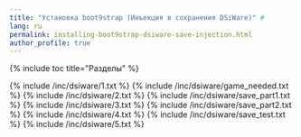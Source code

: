 ```yaml
---
title: "Установка boot9strap (Инъекция в сохранения DSiWare)" #
lang: ru
permalink: installing-boot9strap-dsiware-save-injection.html
author_profile: true
---
```


{% include toc title="Разделы" %}

{% include /inc/dsiware/1.txt %}
{% include /inc/dsiware/game_needed.txt %}
{% include /inc/dsiware/2.txt %}
{% include /inc/dsiware/save_part1.txt %}
{% include /inc/dsiware/3.txt %}
{% include /inc/dsiware/save_part2.txt %}
{% include /inc/dsiware/4.txt %}
{% include /inc/dsiware/save_test.txt %}
{% include /inc/dsiware/5.txt %}